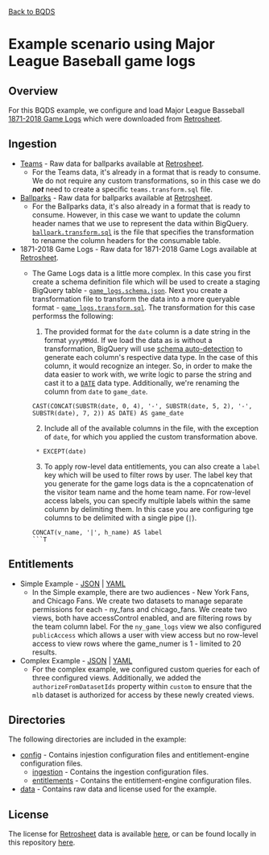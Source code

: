 [Back to BQDS](../../README.md)

# Example scenario using Major League Baseball game logs

## Overview
For this BQDS example, we configure and load Major League Basseball [1871-2018 Game Logs](https://www.retrosheet.org/gamelogs/gl1871_2018.zip) which were downloaded from [Retrosheet](https://www.retrosheet.org/gamelogs/index.html).

## Ingestion
- [Teams](./data/mlb.teams.txt) - Raw data for ballparks available at [Retrosheet](https://www.retrosheet.org/TeamIDs.htm).
    - For the Teams data, it's already in a format that is ready to consume. We do not require any custom transformations, so in this case we do **_not_** need to create a specific `teams.transform.sql` file.
- [Ballparks](./data/mlb.ballpark.txt) - Raw data for ballparks available at [Retrosheet](https://www.retrosheet.org/parkcode.txt).
    - For the Ballparks data, it's also already in a format that is ready to consume. However, in this case we want to update the column header names that we use to represent the data within BigQuery. [`ballpark.transform.sql`](./config/ingestion/ballpark.transform.sql) is the file that specifies the transformation to rename the column headers for the consumable table.
- 1871-2018 Game Logs - Raw data for 1871-2018 Game Logs available at [Retrosheet](https://www.retrosheet.org/gamelogs/index.html).
    - The Game Logs data is a little more complex. In this case you first create a schema definition file which will be used to create a staging BigQuery table - [`game_logs.schema.json`](./config/ingestion/game_logs.schema.json). Next you create a transformation file to transform the data into a more queryable format - [`game_logs.transform.sql`](./config/ingestion/game_logs.transform.sql). The transformation for this case performss the following:
        1. The provided format for the `date` column is a date string in the format `yyyyMMdd`. If we load the data as is without a transformation, BigQuery will use [schema auto-detection](https://cloud.google.com/bigquery/docs/schema-detect) to generate each column's respective data type. In the case of this column, it would recognize an integer. So, in order to make the data easier to work with, we write logic to parse the string and cast it to a [`DATE`](https://cloud.google.com/bigquery/docs/reference/standard-sql/data-types#date-type) data type. Additionally, we're renaming the column from `date` to `game_date`.
        ```
        CAST(CONCAT(SUBSTR(date, 0, 4), '-', SUBSTR(date, 5, 2), '-', SUBSTR(date), 7, 2)) AS DATE) AS game_date
        ```
        2. Include all of the available columns in the file, with the exception of `date`, for which you applied the custom transformation above.
        ```
         * EXCEPT(date)
        ```
        3. To apply row-level data entitlements, you can also create a `label` key which will be used to filter rows by user. The label key that you generate for the game logs data is the a copncatenation of the visitor team name and the home team name. For row-level access labels, you can specify multiple labels within the same column by delimiting them. In this case you are configuring tge columns to be delimited with a single pipe (`|`).

        ```
        CONCAT(v_name, '|', h_name) AS label
        ```T

## Entitlements
- Simple Example - [JSON](./config/entitlements/simple.json) | [YAML](./config/entitlements/simple.yaml)
    - In the Simple example, there are two audiences - New York Fans, and Chicago Fans. We create two datasets to manage separate permissions for each - ny_fans and chicago_fans. We create two views, both have accessControl enabled, and are filtering rows by the team column label. For the `ny_game_logs` view we also configured `publicAccess` which allows a user with view access but no row-level access to view rows where the game_numer is 1 - limited to 20 results.
- Complex Example - [JSON](./config/entitlements.complex.json) | [YAML](./config/entitlements/complex.yaml)
    - For the complex example, we configured custom queries for each of three configured views. Additionally, we added the `authorizeFromDatasetIds` property within `custom` to ensure that the `mlb` dataset is authorized for access by these newly created views.

## Directories
The following directories are included in the example:
- [config](./config) - Contains injestion configuration files and entitlement-engine configuration files.
    - [ingestion](./config/ingestion) - Contains the ingestion configuration files.
    - [entitlements](./config/entitlements) - Contains the entitlement-engine configuration files.
- [data](./data) - Contains raw data and license used for the example.

## License
The license for [Retrosheet](https://www.retrosheet.org) data is available [here](https://www.retrosheet.org/notice.txt), or can be found locally in this repository [here](./data/RETROSHEET_LICENSE.txt).
